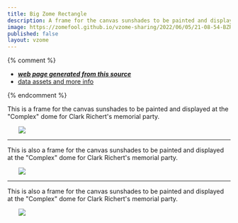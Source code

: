 ```yaml
---
title: Big Zome Rectangle
description: A frame for the canvas sunshades to be painted and displayed at the "Complex" dome for Clark Richert's memorial party
image: https://zomefool.github.io/vzome-sharing/2022/06/05/21-08-54-BZRectangle/BZRectangle.png
published: false
layout: vzome
---
```


{% comment %}
 - [***web page generated from this source***](<https://zomefool.github.io/vzome-sharing/2022/06/05/BZRectangle-21-08-54.html>)
 - [data assets and more info](<https://github.com/zomefool/vzome-sharing/tree/main/2022/06/05/21-08-54-BZRectangle/>)
 
{% endcomment %}

This is a frame for the canvas sunshades to be painted and displayed at the "Complex" dome for Clark Richert's memorial party.

<vzome-viewer style="width: 87%; height: 60vh; margin: 5%"
       src="https://zomefool.github.io/vzome-sharing/2022/06/05/21-08-54-BZRectangle/BZRectangle.vZome" >
  <img src="https://zomefool.github.io/vzome-sharing/2022/06/05/21-08-54-BZRectangle/BZRectangle.png" />
</vzome-viewer>

---

This is also a frame for the canvas sunshades to be painted and displayed at the "Complex" dome for Clark Richert's memorial party.

<vzome-viewer style="width: 87%; height: 60vh; margin: 5%"
      src="https://zomefool.github.io/vzome-sharing/2022/06/05/21-23-36-BZTriangle/BZTriangle.vZome" >
 <img src="https://zomefool.github.io/vzome-sharing/2022/06/05/21-23-36-BZTriangle/BZTriangle.png" />
</vzome-viewer>

---

This is also a frame for the canvas sunshades to be painted and displayed at the "Complex" dome for Clark Richert's memorial party.

<vzome-viewer style="width: 87%; height: 60vh; margin: 5%"
      src="https://zomefool.github.io/vzome-sharing/2022/06/05/21-21-50-BZPentagon/BZPentagon.vZome" >
 <img src="https://zomefool.github.io/vzome-sharing/2022/06/05/21-21-50-BZPentagon/BZPentagon.png" />
</vzome-viewer>
